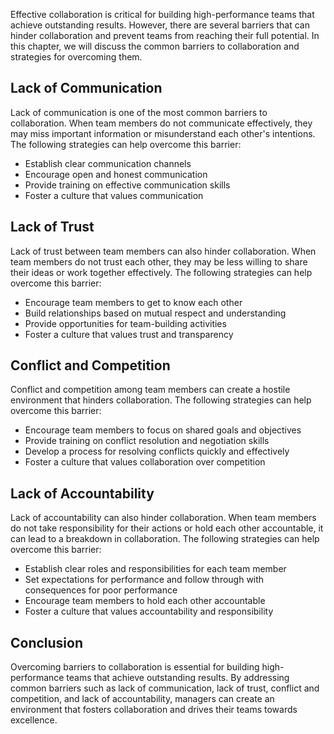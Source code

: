 
Effective collaboration is critical for building high-performance teams that achieve outstanding results. However, there are several barriers that can hinder collaboration and prevent teams from reaching their full potential. In this chapter, we will discuss the common barriers to collaboration and strategies for overcoming them.

Lack of Communication
---------------------

Lack of communication is one of the most common barriers to collaboration. When team members do not communicate effectively, they may miss important information or misunderstand each other's intentions. The following strategies can help overcome this barrier:

* Establish clear communication channels
* Encourage open and honest communication
* Provide training on effective communication skills
* Foster a culture that values communication

Lack of Trust
-------------

Lack of trust between team members can also hinder collaboration. When team members do not trust each other, they may be less willing to share their ideas or work together effectively. The following strategies can help overcome this barrier:

* Encourage team members to get to know each other
* Build relationships based on mutual respect and understanding
* Provide opportunities for team-building activities
* Foster a culture that values trust and transparency

Conflict and Competition
------------------------

Conflict and competition among team members can create a hostile environment that hinders collaboration. The following strategies can help overcome this barrier:

* Encourage team members to focus on shared goals and objectives
* Provide training on conflict resolution and negotiation skills
* Develop a process for resolving conflicts quickly and effectively
* Foster a culture that values collaboration over competition

Lack of Accountability
----------------------

Lack of accountability can also hinder collaboration. When team members do not take responsibility for their actions or hold each other accountable, it can lead to a breakdown in collaboration. The following strategies can help overcome this barrier:

* Establish clear roles and responsibilities for each team member
* Set expectations for performance and follow through with consequences for poor performance
* Encourage team members to hold each other accountable
* Foster a culture that values accountability and responsibility

Conclusion
----------

Overcoming barriers to collaboration is essential for building high-performance teams that achieve outstanding results. By addressing common barriers such as lack of communication, lack of trust, conflict and competition, and lack of accountability, managers can create an environment that fosters collaboration and drives their teams towards excellence.
